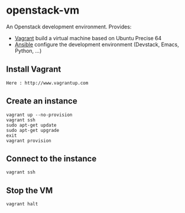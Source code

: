 openstack-vm
============

An Openstack development environment. Provides:
* [Vagrant](http://www.vagrantup.com/) build a virtual machine based on Ubuntu Precise 64
* [Ansible](http://www.vagrantup.com/) configure the development environment (Devstack, Emacs, Python, ...)

Install Vagrant
---------------

    Here : http://www.vagrantup.com

Create an instance
------------------

    vagrant up --no-provision
    vagrant ssh
    sudo apt-get update
    sudo apt-get upgrade
    exit
    vagrant provision

Connect to the instance
-----------------------

    vagrant ssh


Stop the VM
-----------

    vagrant halt


